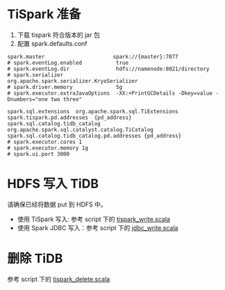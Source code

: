 # TiSpark 准备
1. 下载 tispark 符合版本的 jar 包
2. 配置 spark.defaults.conf
```
spark.master                      spark://{master}:7077
# spark.eventLog.enabled           true
# spark.eventLog.dir               hdfs://namenode:8021/directory
# spark.serializer                 org.apache.spark.serializer.KryoSerializer
# spark.driver.memory              5g
# spark.executor.extraJavaOptions  -XX:+PrintGCDetails -Dkey=value -Dnumbers="one two three"

spark.sql.extensions  org.apache.spark.sql.TiExtensions
spark.tispark.pd.addresses  {pd_address}
spark.sql.catalog.tidb_catalog org.apache.spark.sql.catalyst.catalog.TiCatalog
spark.sql.catalog.tidb_catalog.pd.addresses {pd_address}
# spark.executor.cores 1
# spark.executor.memory 1g
# spark.ui.port 3000
```

# HDFS 写入 TiDB
请确保已经将数据 put 到 HDFS 中。

- 使用 TiSpark 写入: 参考 script 下的 [tispark_write.scala](../script/tispark_write.scala)
- 使用 Spark JDBC 写入：参考 script 下的 [jdbc_write.scala](../script/jdbc_write.scala)


# 删除 TiDB
参考 script 下的 [tispark_delete.scala](../script/tispark_delete.scala)

